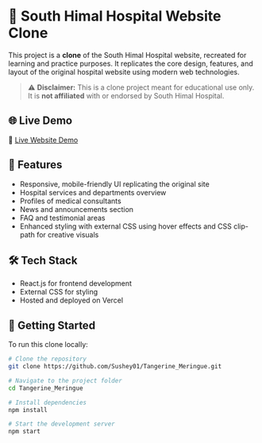 # 🏥 South Himal Hospital Website Clone

This project is a **clone** of the South Himal Hospital website, recreated for learning and practice purposes. It replicates the core design, features, and layout of the original hospital website using modern web technologies.

> ⚠️ **Disclaimer:** This is a clone project meant for educational use only. It is **not affiliated** with or endorsed by South Himal Hospital.

## 🌐 Live Demo

🔗 [Live Website Demo](https://tangerine-teal.vercel.app/)

## 📌 Features

- Responsive, mobile-friendly UI replicating the original site  
- Hospital services and departments overview  
- Profiles of medical consultants  
- News and announcements section  
- FAQ and testimonial areas  
- Enhanced styling with external CSS using hover effects and CSS clip-path for creative visuals  

## 🛠️ Tech Stack

- React.js for frontend development  
- External CSS for styling  
- Hosted and deployed on Vercel  

## 🚀 Getting Started

To run this clone locally:

```bash
# Clone the repository
git clone https://github.com/Sushey01/Tangerine_Meringue.git

# Navigate to the project folder
cd Tangerine_Meringue

# Install dependencies
npm install

# Start the development server
npm start
